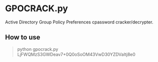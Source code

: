 # GPOCRACK.py

Active Directory Group Policy Preferences cpassword cracker/decrypter.

## How to use

> python gpocrack.py LjFWQMzS3GWDeav7+0Q0oSoOM43VwD30YZDVaItj8e0
